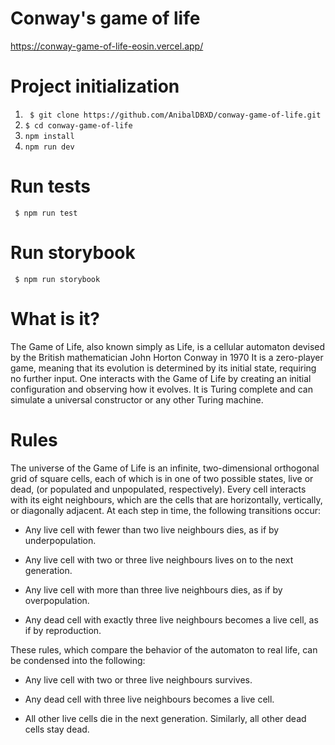 # Conway's game of life

https://conway-game-of-life-eosin.vercel.app/

# Project initialization

1. ` $ git clone https://github.com/AnibalDBXD/conway-game-of-life.git`
2. `$ cd conway-game-of-life`
3. `npm install`
4. `npm run dev`

# Run tests

` $ npm run test`

# Run storybook

` $ npm run storybook`

# What is it?

The Game of Life, also known simply as Life, is a cellular automaton devised by the British mathematician John Horton Conway in 1970 It is a zero-player game, meaning that its evolution is determined by its initial state, requiring no further input. One interacts with the Game of Life by creating an initial configuration and observing how it evolves. It is Turing complete and can simulate a universal constructor or any other Turing machine.

# Rules

The universe of the Game of Life is an infinite, two-dimensional orthogonal grid of square cells, each of which is in one of two possible states, live or dead, (or populated and unpopulated, respectively). Every cell interacts with its eight neighbours, which are the cells that are horizontally, vertically, or diagonally adjacent. At each step in time, the following transitions occur:

- Any live cell with fewer than two live neighbours dies, as if by underpopulation.

- Any live cell with two or three live neighbours lives on to the next generation.

- Any live cell with more than three live neighbours dies, as if by overpopulation.

- Any dead cell with exactly three live neighbours becomes a live cell, as if by reproduction.

These rules, which compare the behavior of the automaton to real life, can be condensed into the following:

- Any live cell with two or three live neighbours survives.

- Any dead cell with three live neighbours becomes a live cell.

- All other live cells die in the next generation. Similarly, all other dead cells stay dead.
